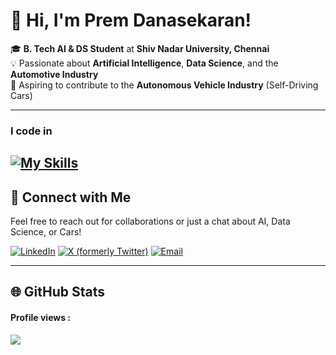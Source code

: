 # 👋 Hi, I'm Prem Danasekaran!

🎓 **B. Tech AI & DS Student** at **Shiv Nadar University, Chennai**  
💡 Passionate about **Artificial Intelligence**, **Data Science**, and the **Automotive Industry**  
🚗 Aspiring to contribute to the **Autonomous Vehicle Industry** (Self-Driving Cars)  

---

### I code in
[![My Skills](https://skillicons.dev/icons?i=py,c,cpp,java)](https://skillicons.dev)
---

## 🌟 Connect with Me
Feel free to reach out for collaborations or just a chat about AI, Data Science, or Cars!

[![LinkedIn](https://img.shields.io/badge/-LinkedIn-blue?style=flat&logo=linkedin&logoColor=white)](https://www.linkedin.com/in/prem-danasekaran-654a33290/)  [![X (formerly Twitter)](https://img.shields.io/badge/-X-black?style=flat&logo=x&logoColor=white)](https://x.com/Prem91178399)  [![Email](https://img.shields.io/badge/-Email-red?style=flat&logo=gmail&logoColor=white)](mailto:premdanasekaran@gmail.com)

---

## 🌐 GitHub Stats
#### Profile views : 
![](https://komarev.com/ghpvc/?username=Black-Hawk-005&style=for-the-badge)
